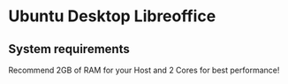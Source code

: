 Ubuntu Desktop Libreoffice
==========================

## System requirements
Recommend 2GB of RAM for your Host and 2 Cores for best performance!


